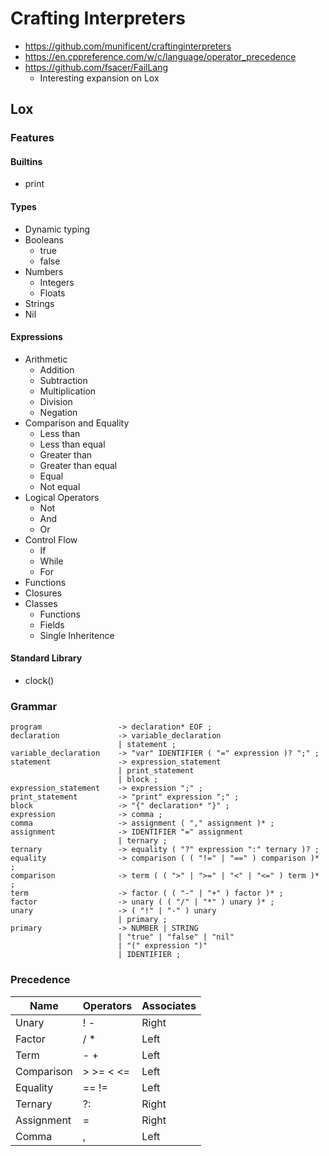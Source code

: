 # Crafting Interpreters

* https://github.com/munificent/craftinginterpreters
* https://en.cppreference.com/w/c/language/operator_precedence
* https://github.com/fsacer/FailLang
  * Interesting expansion on Lox

## Lox

### Features

#### Builtins

* print

#### Types

* Dynamic typing
* Booleans
  * true
  * false
* Numbers
  * Integers
  * Floats
* Strings
* Nil

#### Expressions

* Arithmetic
  * Addition
  * Subtraction
  * Multiplication
  * Division
  * Negation
* Comparison and Equality
  * Less than
  * Less than equal
  * Greater than
  * Greater than equal
  * Equal
  * Not equal
* Logical Operators
  * Not
  * And
  * Or
* Control Flow
  * If
  * While
  * For
* Functions
* Closures
* Classes
  * Functions
  * Fields
  * Single Inheritence

#### Standard Library

* clock()

### Grammar

```
program                 -> declaration* EOF ;
declaration             -> variable_declaration
                        | statement ;
variable_declaration    -> "var" IDENTIFIER ( "=" expression )? ";" ;
statement               -> expression_statement
                        | print_statement
                        | block ;
expression_statement    -> expression ";" ;
print_statement         -> "print" expression ";" ;
block                   -> "{" declaration* "}" ;
expression              -> comma ;
comma                   -> assignment ( "," assignment )* ;
assignment              -> IDENTIFIER "=" assignment
                        | ternary ;
ternary                 -> equality ( "?" expression ":" ternary )? ;
equality                -> comparison ( ( "!=" | "==" ) comparison )* ;
comparison              -> term ( ( ">" | ">=" | "<" | "<=" ) term )* ;
term                    -> factor ( ( "-" | "+" ) factor )* ;
factor                  -> unary ( ( "/" | "*" ) unary )* ;
unary                   -> ( "!" | "-" ) unary
                        | primary ;
primary                 -> NUMBER | STRING
                        | "true" | "false" | "nil"
                        | "(" expression ")"
                        | IDENTIFIER ;
```

### Precedence

| Name       | Operators | Associates |
| ---------- | --------- |----------- |
| Unary      | ! -       | Right      |
| Factor     | / *       | Left       |
| Term       | - +       | Left       |
| Comparison | > >= < <= | Left       |
| Equality   | == !=     | Left       |
| Ternary    | ?:        | Right      |
| Assignment | =         | Right      |
| Comma      | ,         | Left       |

